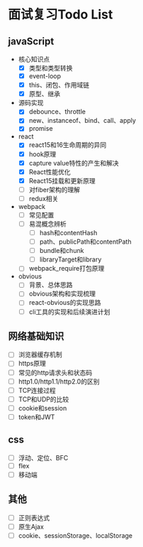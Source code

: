 # 面试复习Todo List

## javaScript

- 核心知识点
  - [x] 类型和类型转换
  - [x] event-loop
  - [x] this、闭包、作用域链
  - [x] 原型、继承

- 源码实现
  - [x] debounce、throttle
  - [x] new、instanceof、bind、call、apply
  - [x] promise

- react
  - [x] react15和16生命周期的异同
  - [x] hook原理
  - [x] capture value特性的产生和解决
  - [x] React性能优化
  - [x] React15挂载和更新原理
  - [ ] 对fiber架构的理解
  - [ ] redux相关

- webpack
  - [ ] 常见配置
  - [ ] 易混概念辨析
      - [ ] hash和contentHash
      - [ ] path、publicPath和contentPath
      - [ ] bundle和chunk
      - [ ] libraryTarget和library
  - [ ] webpack_require打包原理

- obvious
  - [ ] 背景、总体思路
  - [ ] obvious架构和实现梳理
  - [ ] react-obvious的实现思路
  - [ ] cli工具的实现和后续演进计划

## 网络基础知识
- [ ] 浏览器缓存机制
- [ ] https原理
- [ ] 常见的http请求头和状态码
- [ ] http1.0/http1.1/http2.0的区别
- [ ] TCP连接过程
- [ ] TCP和UDP的比较
- [ ] cookie和session
- [ ] token和JWT

## css
- [ ] 浮动、定位、BFC
- [ ] flex
- [ ] 移动端

## 其他
- [ ] 正则表达式
- [ ] 原生Ajax
- [ ] cookie、sessionStorage、localStorage
